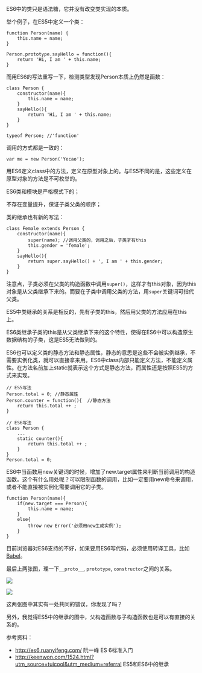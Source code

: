 ES6中的类只是语法糖，它并没有改变类实现的本质。

举个例子，在ES5中定义一个类：

    function Person(name) {
        this.name = name; 
    }
    
    Person.prototype.sayHello = function(){
        return 'Hi, I am ' + this.name;
    }
    

而用ES6的写法重写一下，检测类型发现Person本质上仍然是函数：

    class Person {
        constructor(name){
            this.name = name;
        }
        sayHello(){
            return 'Hi, I am ' + this.name;
        } 
    }
    
    typeof Person; //'function'
    
    
调用的方式都是一致的：

    var me = new Person('Yecao');    

用ES6定义class中的方法，定义在原型对象上的。与ES5不同的是，这些定义在原型对象的方法是不可枚举的。

ES6类和模块是严格模式下的；

不存在变量提升，保证子类父类的顺序；

类的继承也有新的写法：

    class Female extends Person {
        constructor(name){
            super(name); //调用父类的，调用之后，子类才有this
            this.gender = 'female';
        }
        sayHello(){
            return super.sayHello() + ', I am ' + this.gender; 
        }
    }

注意点，子类必须在父类的构造函数中调用`super()`，这样才有this对象，因为this对象是从父类继承下来的。而要在子类中调用父类的方法，用`super`关键词可指代父类。

ES5中类继承的关系是相反的，先有子类的this，然后用父类的方法应用在this上。

ES6类继承子类的this是从父类继承下来的这个特性，使得在ES6中可以构造原生数据结构的子类，这是ES5无法做到的。

ES6也可以定义类的静态方法和静态属性，静态的意思是这些不会被实例继承，不需要实例化类，就可以直接拿来用。ES6中class内部只能定义方法，不能定义属性。在方法名前加上static就表示这个方式是静态方法，而属性还是按照ES5的方式来实现。

    // ES5写法 
    Person.total = 0; //静态属性
    Person.counter = function(){  //静态方法
        return this.total ++ ;
    }
    
    // ES6写法
    class Person {
        ...
        static counter(){
            return this.total ++ ;
        }
    }
    Person.total = 0;

ES6中当函数用new关键词的时候，增加了new.target属性来判断当前调用的构造函数。这个有什么用处呢？可以限制函数的调用，比如一定要用new命令来调用，或者不能直接被实例化需要调用它的子类。

    function Person(name){
        if(new.target === Person){
            this.name = name;
        }
        else{
            throw new Error('必须用new生成实例');
        }
    }
  
  
目前浏览器对ES6支持的不好，如果要用ES6写代码，必须使用转译工具，比如[Babel](https://babeljs.io/repl/#?babili=false&evaluate=true&lineWrap=true&presets=es2015%2Creact%2Cstage-2&targets=&browsers=&builtIns=false&code=class%20Person%20%7B%0A%20%20constructor(name)%7B%0A%20%20%20%20this.name%20%3D%20name%3B%0A%20%20%7D%0A%20%20%0A%20%20alert()%7B%0A%20%20%20%20console.log(233)%0A%20%20%7D%0A%7D)。

最后上两张图，理一下`__proto__`, `prototype`, `constructor`之间的关系。

![](http://img.keenwon.com/2016/03/20160314212504_39150.png)


![](http://img.keenwon.com/2016/01/20160116201909_44777.png)

这两张图中其实有一处共同的错误，你发现了吗？

另外，我觉得ES5中的继承的图中，父构造函数与子构造函数也是可以有直接的关系的。

参考资料：

+ http://es6.ruanyifeng.com/ 阮一峰 ES 6标准入门
+ http://keenwon.com/1524.html?utm_source=tuicool&utm_medium=referral ES5和ES6中的继承